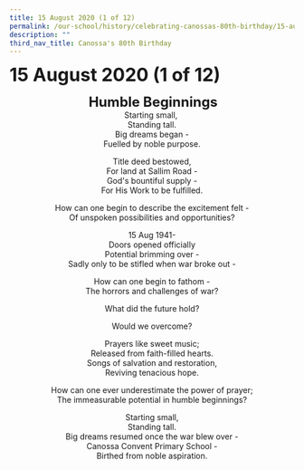 ```yaml
---
title: 15 August 2020 (1 of 12)
permalink: /our-school/history/celebrating-canossas-80th-birthday/15-august-2020-1-of-12
description: ""
third_nav_title: Canossa's 80th Birthday
---
```

**<font size=6>15 August 2020 (1 of 12)</font>**

<center>
	
 **<font size=5>Humble Beginnings</font>**<br>
Starting small, <br>
Standing tall. <br>
Big dreams began -<br>
Fuelled by noble purpose.

  

Title deed bestowed,<br>
For land at Sallim Road -<br>
God's bountiful supply -<br>
For His Work to be fulfilled.

  

How can one begin to describe the excitement felt -<br>
Of unspoken possibilities and opportunities?<br>
  

15 Aug 1941-<br>
Doors opened officially<br>
Potential brimming over -<br>
Sadly only to be stifled when war broke out -

  

How can one begin to fathom -<br>
The horrors and challenges of war?

  

What did the future hold?

  

Would we overcome?

  

Prayers like sweet music;<br>
Released from faith-filled hearts.<br>
Songs of salvation and restoration,<br>
Reviving tenacious hope.

  

How can one ever underestimate the power of prayer;<br>
The immeasurable potential in humble beginnings?

  

Starting small, <br>
Standing tall. <br>
Big dreams resumed once the war blew over -<br>
Canossa Convent Primary School -<br>
Birthed from noble aspiration.
	
</center>
